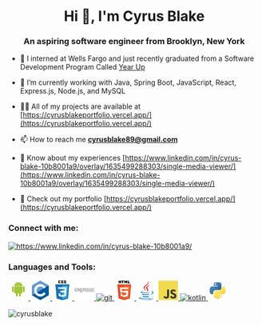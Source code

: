 <h1 align="center">Hi 👋, I'm Cyrus Blake</h1>
<h3 align="center">An aspiring software engineer from Brooklyn, New York</h3>

- 🔭 I interned at Wells Fargo and just recently graduated from a Software Development Program Called [Year Up](https://www.yearup.org/job-training/application-development-and-support)

- 🌱 I’m currently working with Java, Spring Boot, JavaScript, React, Express.js, Node.js, and MySQL

- 👨‍💻 All of my projects are available at [https://cyrusblakeportfolio.vercel.app/](https://cyrusblakeportfolio.vercel.app/)

- 📫 How to reach me **cyrusblake89@gmail.com**

- 📄 Know about my experiences [https://www.linkedin.com/in/cyrus-blake-10b8001a9/overlay/1635499288303/single-media-viewer/](https://www.linkedin.com/in/cyrus-blake-10b8001a9/overlay/1635499288303/single-media-viewer/)

- 📄 Check out my portfolio [https://cyrusblakeportfolio.vercel.app/](https://cyrusblakeportfolio.vercel.app/)

<h3 align="left">Connect with me:</h3>
<p align="left">
<a href="https://www.linkedin.com/in/cyrus-blake-10b8001a9/" target="blank"><img align="center" src="https://raw.githubusercontent.com/rahuldkjain/github-profile-readme-generator/master/src/images/icons/Social/linked-in-alt.svg" alt="https://www.linkedin.com/in/cyrus-blake-10b8001a9/" height="30" width="40" /></a>
</p>

<h3 align="left">Languages and Tools:</h3>
<p align="left"> <a href="https://developer.android.com" target="_blank" rel="noreferrer"> <img src="https://raw.githubusercontent.com/devicons/devicon/master/icons/android/android-original-wordmark.svg" alt="android" width="40" height="40"/> </a> <a href="https://www.cprogramming.com/" target="_blank" rel="noreferrer"> <img src="https://raw.githubusercontent.com/devicons/devicon/master/icons/c/c-original.svg" alt="c" width="40" height="40"/> </a> <a href="https://www.w3schools.com/css/" target="_blank" rel="noreferrer"> <img src="https://raw.githubusercontent.com/devicons/devicon/master/icons/css3/css3-original-wordmark.svg" alt="css3" width="40" height="40"/> </a> <a href="https://expressjs.com" target="_blank" rel="noreferrer"> <img src="https://raw.githubusercontent.com/devicons/devicon/master/icons/express/express-original-wordmark.svg" alt="express" width="40" height="40"/> </a> <a href="https://git-scm.com/" target="_blank" rel="noreferrer"> <img src="https://www.vectorlogo.zone/logos/git-scm/git-scm-icon.svg" alt="git" width="40" height="40"/> </a> <a href="https://www.w3.org/html/" target="_blank" rel="noreferrer"> <img src="https://raw.githubusercontent.com/devicons/devicon/master/icons/html5/html5-original-wordmark.svg" alt="html5" width="40" height="40"/> </a> <a href="https://www.java.com" target="_blank" rel="noreferrer"> <img src="https://raw.githubusercontent.com/devicons/devicon/master/icons/java/java-original.svg" alt="java" width="40" height="40"/> </a> <a href="https://developer.mozilla.org/en-US/docs/Web/JavaScript" target="_blank" rel="noreferrer"> <img src="https://raw.githubusercontent.com/devicons/devicon/master/icons/javascript/javascript-original.svg" alt="javascript" width="40" height="40"/> </a> <a href="https://kotlinlang.org" target="_blank" rel="noreferrer"> <img src="https://www.vectorlogo.zone/logos/kotlinlang/kotlinlang-icon.svg" alt="kotlin" width="40" height="40"/> </a> <a href="https://www.python.org" target="_blank" rel="noreferrer"> <img src="https://raw.githubusercontent.com/devicons/devicon/master/icons/python/python-original.svg" alt="python" width="40" height="40"/> </a> </p>

<p><img align="center" src="https://github-readme-stats.vercel.app/api/top-langs?username=cyrusblake&show_icons=true&locale=en&layout=compact" alt="cyrusblake" /></p>
